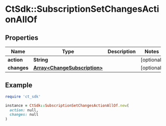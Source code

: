 # CtSdk::SubscriptionSetChangesActionAllOf

## Properties

| Name | Type | Description | Notes |
| ---- | ---- | ----------- | ----- |
| **action** | **String** |  | [optional] |
| **changes** | [**Array&lt;ChangeSubscription&gt;**](ChangeSubscription.md) |  | [optional] |

## Example

```ruby
require 'ct_sdk'

instance = CtSdk::SubscriptionSetChangesActionAllOf.new(
  action: null,
  changes: null
)
```

